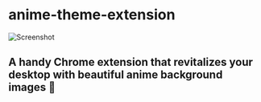 # anime-theme-extension
![Screenshot](/Screenshot8.png)
## A handy Chrome extension that revitalizes your desktop with beautiful anime background images  🚀
